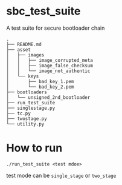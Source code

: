 # sbc_test_suite
A test suite for secure bootloader chain 
```
.
├── README.md
├── asset
│   ├── images
│   │   ├── image_corrupted_meta
│   │   ├── image_false_checksum
│   │   └── image_not_authentic
│   └── keys
│       ├── bad_key_1.pem
│       └── bad_key_2.pem
├── bootloaders
│   └── unsigned_2nd_bootloader
├── run_test_suite
├── singlestage.py
├── tc.py
├── twostage.py
└── utility.py
```

# How to run
```
./run_test_suite <test mdoe>
```

test mode can be `single_stage` or `two_stage`
